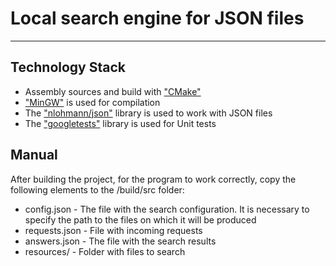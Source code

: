 # **Local search engine for JSON files**
_______


## **Technology Stack**

* Assembly sources and build with ["CMake"](https://cmake.org/)
* ["MinGW"](https://www.mingw-w64.org/) is used for compilation  
* The ["nlohmann/json"](https://github.com/nlohmann/json) library is used to work with JSON files
* The ["googletests"](https://github.com/google/googletest/) library is used for Unit tests 

## **Manual**
After building the project, for the program to work correctly, copy the following elements to the /build/src folder:
* config.json - The file with the search configuration. It is necessary to specify the path to the files on which it will be produced
* requests.json - File with incoming requests 
* answers.json - The file with the search results
* resources/ - Folder with files to search

